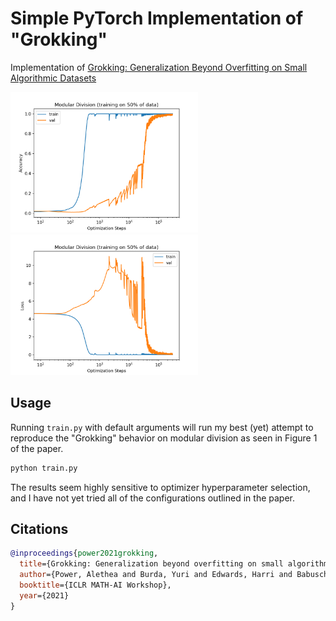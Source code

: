 # Simple PyTorch Implementation of "Grokking"

Implementation of [Grokking: Generalization Beyond Overfitting on Small
Algorithmic
Datasets](https://mathai-iclr.github.io/papers/papers/MATHAI_29_paper.pdf)

<img src="figures/acc.png" width=300px><img src="figures/loss.png" width=300px>

## Usage

Running `train.py` with default arguments will run my best (yet) attempt to
reproduce the "Grokking" behavior on modular division as seen in Figure 1 of the paper.

```bash
python train.py
```

The results seem highly sensitive to optimizer hyperparameter selection, and I
have not yet tried all of the configurations outlined in the paper.


## Citations

```bibtex
@inproceedings{power2021grokking,
  title={Grokking: Generalization beyond overfitting on small algorithmic datasets},
  author={Power, Alethea and Burda, Yuri and Edwards, Harri and Babuschkin, Igor and Misra, Vedant},
  booktitle={ICLR MATH-AI Workshop},
  year={2021}
}
```


